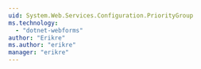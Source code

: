 ```yaml
---
uid: System.Web.Services.Configuration.PriorityGroup
ms.technology: 
  - "dotnet-webforms"
author: "Erikre"
ms.author: "erikre"
manager: "erikre"
---
```

